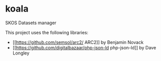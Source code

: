 koala
=====

SKOS Datasets manager

This project uses the following libraries:

* [[https://github.com/semsol/arc2/ ARC2]] by Benjamin Novack
* [[https://github.com/digitalbazaar/php-json-ld php-json-ld]] by Dave Longley
